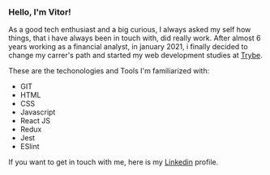 ### Hello, I'm Vitor!

As a good tech enthusiast and a big curious, I always asked my self how things, that i have always been in touch with, did really work. After almost 6 years working as a financial analyst, in january 2021, i finally decided to change my carrer's path and started my web development studies at [Trybe](https://www.betrybe.com/).

These are the techonologies and Tools I'm familiarized with:

- GIT
- HTML
- CSS
- Javascript
- React JS
- Redux
- Jest
- ESlint

If you want to get in touch with me, here is my [Linkedin](https://www.linkedin.com/in/vitorguima/) profile.
